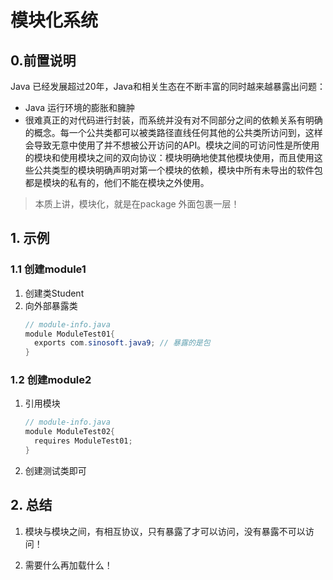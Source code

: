 # 模块化系统

## 0.前置说明

Java 已经发展超过20年，Java和相关生态在不断丰富的同时越来越暴露出问题：

* Java 运行环境的膨胀和臃肿
* 很难真正的对代码进行封装，而系统并没有对不同部分之间的依赖关系有明确的概念。每一个公共类都可以被类路径直线任何其他的公共类所访问到，这样会导致无意中使用了并不想被公开访问的API。模块之间的可访问性是所使用的模块和使用模块之间的双向协议：模块明确地使其他模块使用，而且使用这些公共类型的模块明确声明对第一个模块的依赖，模块中所有未导出的软件包都是模块的私有的，他们不能在模块之外使用。

> 本质上讲，模块化，就是在package 外面包裹一层！

## 1. 示例

### 1.1 创建module1

1. 创建类Student
2. 向外部暴露类
   ```java
   // module-info.java
   module ModuleTest01{
     exports com.sinosoft.java9; // 暴露的是包
   }
   ```

### 1.2 创建module2

1. 引用模块

   ```java
   // module-info.java
   module ModuleTest02{
     requires ModuleTest01;
   }
   ```

2. 创建测试类即可

## 2. 总结

1. 模块与模块之间，有相互协议，只有暴露了才可以访问，没有暴露不可以访问！

2. 需要什么再加载什么！

   
